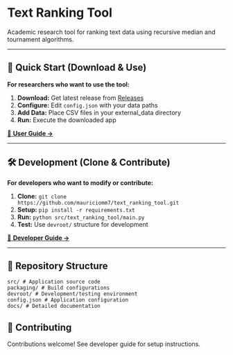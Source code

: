 # Text Ranking Tool

Academic research tool for ranking text data using recursive median and tournament algorithms.

---

## 🚀 Quick Start (Download & Use)

**For researchers who want to use the tool:**

1. **Download:** Get latest release from [Releases](../../releases)
2. **Configure:** Edit `config.json` with your data paths  
3. **Add Data:** Place CSV files in your external_data directory
4. **Run:** Execute the downloaded app

[📖 **User Guide →**](docs/USER_GUIDE.md)

---

## 🛠️ Development (Clone & Contribute)

**For developers who want to modify or contribute:**

1. **Clone:** `git clone https://github.com/mauriciomm7/text_ranking_tool.git`
2. **Setup:** `pip install -r requirements.txt`
3. **Run:** `python src/text_ranking_tool/main.py`
4. **Test:** Use `devroot/` structure for development

[📖 **Developer Guide →**](docs/DEVELOPER_GUIDE.md)

---

## 📁 Repository Structure

```shell
src/ # Application source code
packaging/ # Build configurations
devroot/ # Development/testing environment
config.json # Application configuration
docs/ # Detailed documentation
```

## 🤝 Contributing

Contributions welcome! See developer guide for setup instructions.